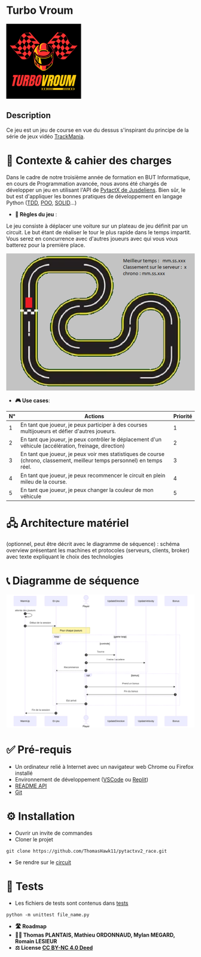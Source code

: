 # Turbo Vroum 

<img src="res/logo.png" width="200">

## Description

Ce jeu est un jeu de course en vue du dessus s'inspirant du principe de la série de jeux vidéo [TrackMania](https://fr.wikipedia.org/wiki/TrackMania).
    
# 🎯 Contexte & cahier des charges

Dans le cadre de notre troisième année de formation en BUT Informatique, en cours de Programmation avancée, nous  avons été chargés de développer un jeu en utilisant l'API de [PytactX de Jusdeliens](https://tutos.jusdeliens.com/index.php/2023/04/27/pytactx-creez-vos-propres-regles-du-jeu/). Bien sûr, le but est d'appliquer les bonnes pratiques de développement en langage Python ([TDD](https://fr.wikipedia.org/wiki/Test_driven_development), [POO](https://fr.wikipedia.org/wiki/Programmation_orient%C3%A9e_objet), [SOLID](https://fr.wikipedia.org/wiki/SOLID_(informatique))...)

- **🎲 Règles du jeu** :

Le jeu consiste à déplacer une voiture sur un plateau de jeu définit par un circuit. Le but étant de réaliser le tour le plus rapide dans le temps impartit. Vous serez en concurrence avec d'autres joueurs avec qui vous vous batterez pour la première place. 

![Maquette](res/maquette.png)

- **🎮 Use cases**:

| N°  | Actions                                                                                                                  | Priorité |
| --- | ------------------------------------------------------------------------------------------------------------------------ | -------- |
| 1   | En tant que joueur, je peux participer à des courses multijoueurs et défier d'autres joueurs.                            | 1        |
| 2   | En tant que joueur, je peux contrôler le déplacement d'un véhicule (accélération, freinage, direction)                   | 2        |
| 3   | En tant que joueur, je peux voir mes statistiques de course (chrono, classement, meilleur temps personnel) en temps réel.| 3        |
| 4   | En tant que joueur, je peux recommencer le circuit en plein mileu de la course.                                          | 4        |
| 5   | En tant que joueur, je peux changer la couleur de mon véhicule                                                           | 5        |

      
# 🖧 Architecture matériel 

(optionnel, peut être décrit avec le diagramme de séquence) : schéma overview présentant les machines et protocoles (serveurs, clients, broker) avec texte expliquant le choix des technologies 

# 📞 Diagramme de séquence 

![Diagramme de séquence](res/diagramme%20de%20sequence%20d'une%20partie.svg)

# ✅ Pré-requis 
- Un ordinateur relié à Internet avec un navigateur web Chrome ou Firefox installé
- Environnement de développement ([VSCode](https://code.visualstudio.com/) ou [Replit](https://replit.com/))
- [README API](src/api/README.md)
- [Git](https://git-scm.com/book/en/v2/Getting-Started-Installing-Git)
# ⚙️ Installation
 - Ouvrir un invite de commandes
- Cloner le projet
```
git clone https://github.com/ThomasHawk11/pytactxv2_race.git
```
- Se rendre sur le [circuit](https://play.jusdeliens.com/tactx/)
# 🧪 Tests 
- Les fichiers de tests sont contenus dans [tests](test)
```
python -m unittest file_name.py
```
- **🛣️ Roadmap**
- **🧑‍💻 Thomas PLANTAIS, Mathieu ORDONNAUD, Mylan MEGARD, Romain LESIEUR**
- **⚖️ License [CC BY-NC 4.0 Deed](https://creativecommons.org/licenses/by-nc/4.0/)**
